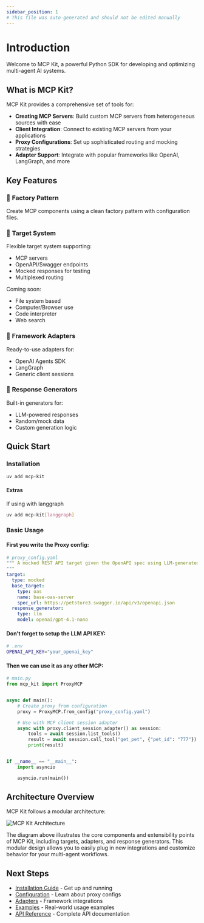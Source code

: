 ```yaml
---
sidebar_position: 1
# This file was auto-generated and should not be edited manually
---
```


# Introduction

Welcome to MCP Kit, a powerful Python SDK for developing and optimizing multi-agent AI systems.

## What is MCP Kit?

MCP Kit provides a comprehensive set of tools for:

- **Creating MCP Servers**: Build custom MCP servers from heterogeneous sources with ease
- **Client Integration**: Connect to existing MCP servers from your applications
- **Proxy Configurations**: Set up sophisticated routing and mocking strategies
- **Adapter Support**: Integrate with popular frameworks like OpenAI, LangGraph, and more

## Key Features

### 🔧 **Factory Pattern**
Create MCP components using a clean factory pattern with configuration files.

### 🎯 **Target System**
Flexible target system supporting:
- MCP servers
- OpenAPI/Swagger endpoints
- Mocked responses for testing
- Multiplexed routing

Coming soon:
- File system based
- Computer/Browser use
- Code interpreter
- Web search

### 🔌 **Framework Adapters**
Ready-to-use adapters for:
- OpenAI Agents SDK
- LangGraph
- Generic client sessions

### 🎲 **Response Generators**
Built-in generators for:
- LLM-powered responses
- Random/mock data
- Custom generation logic

## Quick Start

### Installation

```bash
uv add mcp-kit
```

#### Extras

If using with langgraph

```bash
uv add mcp-kit[langgraph]
```


### Basic Usage

#### First you write the Proxy config:

```yaml
# proxy_config.yaml
""" A mocked REST API target given the OpenAPI spec using LLM-generated responses
"""
target:
  type: mocked
  base_target:
    type: oas
    name: base-oas-server
    spec_url: https://petstore3.swagger.io/api/v3/openapi.json
  response_generator:
    type: llm
    model: openai/gpt-4.1-nano
```

#### Don't forget to setup the LLM API KEY:

```bash
# .env
OPENAI_API_KEY="your_openai_key"
```

#### Then we can use it as any other MCP:


```python
# main.py
from mcp_kit import ProxyMCP


async def main():
    # Create proxy from configuration
    proxy = ProxyMCP.from_config("proxy_config.yaml")

    # Use with MCP client session adapter
    async with proxy.client_session_adapter() as session:
        tools = await session.list_tools()
        result = await session.call_tool("get_pet", {"pet_id": "777"})
        print(result)


if __name__ == "__main__":
    import asyncio

    asyncio.run(main())
```

## Architecture Overview

MCP Kit follows a modular architecture:

![MCP Kit Architecture](mcp-kit-light.png)

The diagram above illustrates the core components and extensibility points of MCP Kit, including targets, adapters, and response generators. This modular design allows you to easily plug in new integrations and customize behavior for your multi-agent workflows.

## Next Steps

- [Installation Guide](./user-guide/installation.md) - Get up and running
- [Configuration](./user-guide/configuration.md) - Learn about proxy configs
- [Adapters](./user-guide/adapters.md) - Framework integrations
- [Examples](./examples/index.mdx) - Real-world usage examples
- [API Reference](./reference/mcp_kit/index.md) - Complete API documentation
